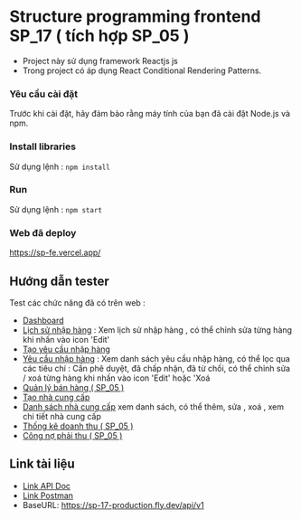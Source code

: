 # Structure programming frontend SP_17 ( tích hợp SP_05 )


- Project này sử dụng framework Reactjs js
- Trong project có áp dụng React Conditional Rendering Patterns. 

### Yêu cầu cài đặt
Trước khi cài đặt, hãy đảm bảo rằng máy tính của bạn đã cài đặt Node.js và npm.

### Install libraries

Sử dụng lệnh : `npm install`

### Run

Sử dụng lệnh : `npm start`

### Web đã deploy 
https://sp-fe.vercel.app/


## Hướng dẫn tester
Test các chức năng đã có trên web : 
<ul>
  <li><a href="https://sp-fe.vercel.app">Dashboard</a></li>
  <li><a href="https://sp-fe.vercel.app/imports/history">Lịch sử nhập hàng</a> : Xem lịch sử nhập hàng , có thể chỉnh sửa từng hàng khi nhấn vào icon 'Edit' </li>
  <li><a href="https://sp-fe.vercel.app/imports/request/create_hieutt">Tạo yêu cầu nhập hàng</a></li>
  <li><a href="https://sp-fe.vercel.app/imports/request">Yêu cầu nhập hàng</a> : Xem danh sách yêu cầu nhập hàng, có thể lọc qua các tiêu chí : Cần phê duyệt, đã chấp nhận, đã từ chối, có thể chỉnh sửa / xoá từng hàng khi nhấn vào icon 'Edit' hoặc 'Xoá</li>
   <li><a href="https://sp-fe.vercel.app/sell">Quản lý bán hàng ( SP_05 )</a> </li>
   <li><a href="https://sp-fe.vercel.app/suppliers/create">Tạo nhà cung cấp</a> </li>
   <li><a href="https://sp-fe.vercel.app/suppliers">Danh sách nhà cung cấp</a> xem danh sách, có thể thêm, sửa , xoá , xem chi tiết nhà cung cấp</li>
   <li><a href="https://sp-fe.vercel.app/fiscal/revenue">Thống kê doanh thu ( SP_05 )</a> </li>
   <li><a href="https://sp-fe.vercel.app/fiscal/receivable"> Công nợ phải thu ( SP_05 )</a> </li>
</ul>

## Link tài liệu
<ul>
  <li><a href="https://husteduvn.sharepoint.com/:x:/s/IT44922022I-CGiang/EY666IL81J1HtFxlS2VlZRUB4jN1OfpGH_LN2Tg2Gj_5pQ?e=vp5ZuN">Link API Doc</a></li>
  <li><a href="https://www.postman.com/lunar-star-420883/workspace/sp-17/overview">Link Postman</a></li>
  <li>BaseURL: <a href="https://sp-17-production.fly.dev/api/v1">https://sp-17-production.fly.dev/api/v1</a></li>
</ul>
